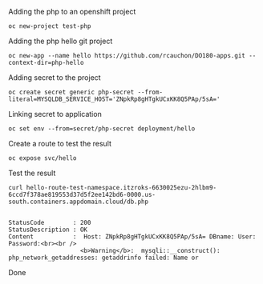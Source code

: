 Adding the php to an openshift project

```
oc new-project test-php
```

Adding the php hello git project

```
oc new-app --name hello https://github.com/rcauchon/DO180-apps.git --context-dir=php-hello
```

Adding secret to the project
```
oc create secret generic php-secret --from-literal=MYSQLDB_SERVICE_HOST='ZNpkRp8gHTgkUCxKK8Q5PAp/5sA='
```

Linking secret to application
```
oc set env --from=secret/php-secret deployment/hello
```

Create a route to test the result
```
oc expose svc/hello
```

Test the result
```
curl hello-route-test-namespace.itzroks-6630025ezu-2hlbm9-6ccd7f378ae819553d37d5f2ee142bd6-0000.us-south.containers.appdomain.cloud/db.php


StatusCode        : 200
StatusDescription : OK
Content           :  Host: ZNpkRp8gHTgkUCxKK8Q5PAp/5sA= DBname: User: Password:<br><br />
                    <b>Warning</b>:  mysqli::__construct(): php_network_getaddresses: getaddrinfo failed: Name or
```

Done
